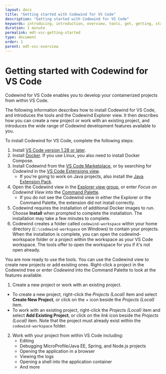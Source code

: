 ```yaml
---
layout: docs
title: "Getting started with Codewind for VS Code"
description: "Getting started with Codewind for VS Code"
keywords: introducing, introduction, overview, tools, get, getting, start, started, install, vscode, visual, studio, code, Codewind for VS Code getting started, VS Code Marketplace, VS Code Extensions view, VS Code workspace,installing Codewind for VS Code
duration: 1 minute
permalink: mdt-vsc-getting-started
type: document
order: 1
parent: mdt-vsc-overview
---
```


# Getting started with Codewind for VS Code

Codewind for VS Code enables you to develop your containerized projects from within VS Code.

The following information describes how to install Codewind for VS Code, and introduces the tools and the Codewind Explorer view. It then describes how you can create a new project or work with an existing project, and introduces the wide range of Codewind development features available to you.  

To install Codewind for VS Code, complete the following steps:

1. Install [VS Code version 1.28 or later](https://code.visualstudio.com/download).
2. Install [Docker](https://docs.docker.com/install/). If you use Linux, you also need to install Docker Compose.
3. Install Codewind from the [VS Code Marketplace](https://marketplace.visualstudio.com/items?itemName=IBM.codewind), or by searching for *Codewind* in the [VS Code Extensions view](https://code.visualstudio.com/docs/editor/extension-gallery#_browse-for-extensions).
    - If you're going to work on Java projects, also install the [Java Extension Pack](https://marketplace.visualstudio.com/items?itemName=vscjava.vscode-java-pack).
4. Open the Codewind view in the [Explorer view group](https://code.visualstudio.com/docs/getstarted/userinterface), or enter *Focus on Codewind View* into the [Command Palette](https://code.visualstudio.com/docs/getstarted/userinterface#_command-palette).
    - If you do not see the Codewind view in either the Explorer or the Command Palette, the extension did not install correctly.
5. Codewind requires the installation of additional Docker images to run.  Choose **Install** when prompted to complete the installation.  The installation may take a few minutes to complete.
6. Codewind creates a folder called `codewind-workspace` within your home directory (`C:\codewind-workspace` on Windows) to contain your projects.  When the installation is complete, you can open the codewind-workspace folder or a project within the workspace as your VS Code workspace. The tools offer to open the workspace for you if it's not open already.

You are now ready to use the tools. You can use the Codewind view to create new projects or add existing ones.  Right-click a project in the Codewind tree or enter *Codewind* into the Command Palette to look at the features available.

1. Create a new project or work with an existing project.
  - To create a new project, right-click the *Projects (Local)* item and select **Create New Project**, or click on the *+* icon beside the *Projects (Local)* item.
  - To work with an existing project, right-click the *Projects (Local)* item and select **Add Existing Project**, or click on the *link* icon beside the *Projects (Local)* item.  Note that the project must already exist within the `codewind-workspace` folder.

2. Work with your project from within VS Code including:
    - Editing
    - Debugging MicroProfile/Java EE, Spring, and Node.js projects
    - Opening the application in a browser
    - Viewing the logs
    - Opening a shell into the application container
    - And more
